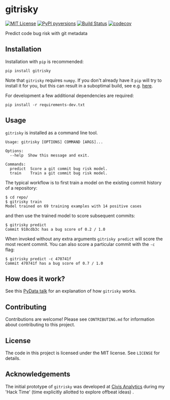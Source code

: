 # gitrisky
[![MIT License](https://img.shields.io/github/license/mashape/apistatus.svg)](http://opensource.org/licenses/MIT)
[![PyPI pyversions](https://img.shields.io/pypi/pyversions/gitrisky.svg)](https://pypi.python.org/pypi/gitrisky/)
[![Build Status](https://travis-ci.org/hinnefe2/gitrisky.svg?branch=master)](https://travis-ci.org/hinnefe2/gitrisky)
[![codecov](https://codecov.io/gh/hinnefe2/gitrisky/branch/master/graph/badge.svg)](https://codecov.io/gh/hinnefe2/gitrisky)


Predict code bug risk with git metadata


## Installation
Installation with `pip` is recommended:
```
pip install gitrisky
```
Note that `gitrisky` requires `numpy`. If you don't already have it `pip` will
try to install it for you, but this can result in a suboptimal build, see e.g.
[here](https://github.com/scikit-learn/scikit-learn/issues/2569).

For development a few additional dependencies are required:
```
pip install -r requirements-dev.txt
```

## Usage
`gitrisky` is installed as a command line tool.
```
Usage: gitrisky [OPTIONS] COMMAND [ARGS]...

Options:
  --help  Show this message and exit.

Commands:
  predict  Score a git commit bug risk model.
  train    Train a git commit bug risk model.
```
The typical workflow is to first train a model on the existing commit history
of a repository:
```
$ cd repo/
$ gitrisky train
Model trained on 69 training examples with 14 positive cases
```
and then use the trained model to score subsequent commits:
```
$ gitrisky predict
Commit 910cdb3c has a bug score of 0.2 / 1.0
```
When invoked without any extra arguments `gitrisky predict` will score the most
recent commit. You can also score a particular commit with the `-c` flag:
```
$ gitrisky predict -c 470741f
Commit 470741f has a bug score of 0.7 / 1.0
```

## How does it work?
See this [PyData talk](https://www.youtube.com/watch?v=2yzWrI3zGY0) for an explanation of how `gitrisky` works.


## Contributing
Contributions are welcome! Please see `CONTRIBUTING.md` for information about
contributing to this project.


## License
The code in this project is licensed under the MIT license. See `LICENSE` for details.


## Acknowledgements
The initial prototype of `gitrisky` was developed at
[Civis Analytics](https://github.com/civisanalytics) during my 'Hack Time'
(time explicitly allotted to explore offbeat ideas) .
